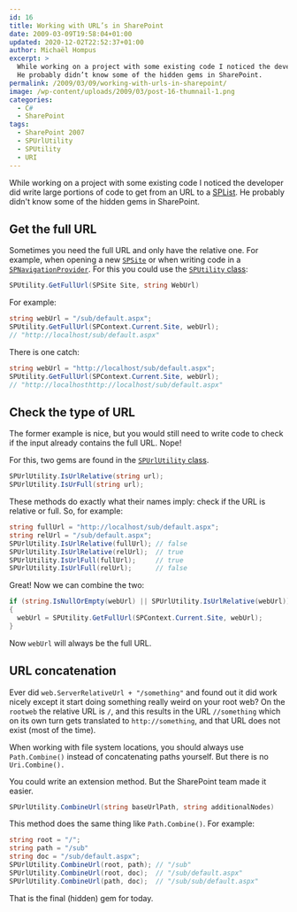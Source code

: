 ```yaml
---
id: 16
title: Working with URL’s in SharePoint
date: 2009-03-09T19:58:04+01:00
updated: 2020-12-02T22:52:37+01:00
author: Michaël Hompus
excerpt: >
  While working on a project with some existing code I noticed the developer did write large portions of code to get from an URL to a SPList.
  He probably didn’t know some of the hidden gems in SharePoint.
permalink: /2009/03/09/working-with-urls-in-sharepoint/
image: /wp-content/uploads/2009/03/post-16-thumnail-1.png
categories:
  - C#
  - SharePoint
tags:
  - SharePoint 2007
  - SPUrlUtility
  - SPUtility
  - URI
---
```


While working on a project with some existing code I noticed the developer did write large portions of code to get from an URL to a [SPList][SP_LIST].
He probably didn't know some of the hidden gems in SharePoint.

<!--more-->

## Get the full URL

Sometimes you need the full URL and only have the relative one.
For example, when opening a new [`SPSite`][SP_SITE] or when writing code in a [`SPNavigationProvider`][SP_NAVIGATION_PROVIDER].
For this you could use the [`SPUtility` class][SP_UTILITY_CLASS]:

```csharp
SPUtility.GetFullUrl(SPSite Site, string WebUrl)
```

For example:

```csharp
string webUrl = "/sub/default.aspx";
SPUtility.GetFullUrl(SPContext.Current.Site, webUrl);
// "http://localhost/sub/default.aspx"
```

There is one catch:

```csharp
string webUrl = "http://localhost/sub/default.aspx";
SPUtility.GetFullUrl(SPContext.Current.Site, webUrl);
// "http://localhosthttp://localhost/sub/default.aspx"
```

## Check the type of URL

The former example is nice, but you would still need to write code to check if the input already contains the full URL. Nope!

For this, two gems are found in the [`SPUrlUtility` class][SP_URL_UTILITY_CLASS].

```csharp
SPUrlUtility.IsUrlRelative(string url);
SPUrlUtility.IsUrFull(string url);
```

These methods do exactly what their names imply: check if the URL is relative or full. So, for example:

```csharp
string fullUrl = "http://localhost/sub/default.aspx";
string relUrl = "/sub/default.aspx";
SPUrlUtility.IsUrlRelative(fullUrl); // false
SPUrlUtility.IsUrlRelative(relUrl);  // true
SPUrlUtility.IsUrlFull(fullUrl);     // true
SPUrlUtility.IsUrlFull(relUrl);      // false
```

Great! Now we can combine the two:

```csharp
if (string.IsNullOrEmpty(webUrl) || SPUrlUtility.IsUrlRelative(webUrl))
{
  webUrl = SPUtility.GetFullUrl(SPContext.Current.Site, webUrl);
}
```

Now `webUrl` will always be the full URL.

## URL concatenation

Ever did `web.ServerRelativeUrl + "/something"` and found out it did work nicely except it start doing something really weird on your root web?
On the `rootweb` the relative URL is `/`, and this results in the URL `//something` which on its own turn gets translated to `http://something`,
and that URL does not exist (most of the time).

When working with file system locations, you should always use `Path.Combine()` instead of concatenating paths yourself.
But there is no `Uri.Combine().`

You could write an extension method. But the SharePoint team made it easier.

```csharp
SPUrlUtility.CombineUrl(string baseUrlPath, string additionalNodes)
```

This method does the same thing like `Path.Combine()`. For example:

```csharp
string root = "/";
string path = "/sub"
string doc = "/sub/default.aspx";
SPUrlUtility.CombineUrl(root, path); // "/sub"
SPUrlUtility.CombineUrl(root, doc);  // "/sub/default.aspx"
SPUrlUtility.CombineUrl(path, doc);  // "/sub/sub/default.aspx"
```

That is the final (hidden) gem for today.

[SP_LIST]: https://learn.microsoft.com/en-us/previous-versions/office/developer/sharepoint2003/dd587308(v=office.11)
[SP_SITE]: https://learn.microsoft.com/en-us/previous-versions/office/developer/sharepoint2003/dd587403(v=office.11)
[SP_NAVIGATION_PROVIDER]: https://learn.microsoft.com/en-us/previous-versions/office/developer/sharepoint-services/ms470908(v=office.12)
[SP_UTILITY_CLASS]: https://learn.microsoft.com/en-us/previous-versions/office/developer/sharepoint2003/dd587669(v=office.11)
[SP_URL_UTILITY_CLASS]: https://learn.microsoft.com/en-us/previous-versions/office/developer/sharepoint-services/ms461295(v=office.12)

